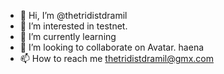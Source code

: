 - 👋 Hi, I’m @thetridistdramil
- 👀 I’m interested in testnet.
- 🌱 I’m currently learning
- 💞️ I’m looking to collaborate on Avatar.
haena
- 📫 How to reach me thetridistdramil@gmx.com

<!---
thetridistdramil/thetridistdramil is a ✨ special ✨ repository because its `README.md` (this file) appears on your GitHub profile.
You can click the Preview link to take a look at your changes.
--->
